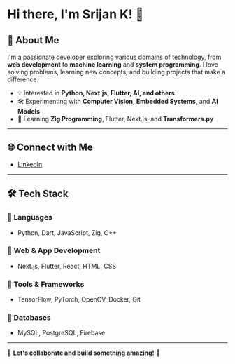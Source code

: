 # Hi there, I'm Srijan K! 👋

## 🚀 About Me

I'm a passionate developer exploring various domains of technology, from **web development** to **machine learning** and **system programming**. I love solving problems, learning new concepts, and building projects that make a difference.

- 💡 Interested in **Python, Next.js, Flutter, AI, and others**
- 🛠️ Experimenting with **Computer Vision**, **Embedded Systems**, and **AI Models**
- 📖 Learning **Zig Programming**, Flutter, Next.js, and **Transformers.py**

---

## 🌐 Connect with Me

- [LinkedIn](https://www.linkedin.com/in/srijan-kulal/)

---

## 🛠️ Tech Stack

### 🔹 Languages
- Python, Dart, JavaScript, Zig, C++

### 🔹 Web & App Development
- Next.js, Flutter, React, HTML, CSS

### 🔹 Tools & Frameworks
- TensorFlow, PyTorch, OpenCV, Docker, Git

### 🔹 Databases
- MySQL, PostgreSQL, Firebase

---

💬 **Let's collaborate and build something amazing!** 🚀
